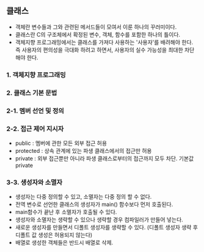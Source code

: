 ## 클래스
- 객체란 변수들과 그와 관련된 메서드들이 모여서 이룬 하나의 꾸러미이다.
- 클래스란 C의 구조체에서 확정된 변수, 객체, 함수를 포함한 하나의 틀이다.
- 객체지향 프로그래밍에서는 클래스를 가져다 사용하는 '사용자'를 배려해야 한다. 즉 사용자의 편의성을 극대화 하려고 하면서, 사용자의 실수 가능성을 최대한 차단해야 한다.

### 1. 객체지향 프로그래밍
### 2. 클래스 기본 문법
### 2-1. 멤버 선언 및 정의
### 2-2. 접근 제어 지시자
- public : 멤버에 관한 모든 외부 접근 허용
- protected : 상속 관계에 있는 파생 클래스에서의 접근만 허용
- private : 외부 접근뿐만 아니라 파생 클래스로부터의 접근까지 모두 차단. 기본값 private
### 3-3. 생성자와 소멸자
- 생성자는 다중 정의할 수 있고, 소멸자는 다중 정의 할 수 없다.
- 전역 변수로 선언한 클래스의 생성자가 main() 함수보다 먼저 호출된다.
- main함수가 끝난 후 소멸자가 호출될 수 있다.
- 생성자와 소멸자는 생략할 수 있으나 생략할 경우 컴파일러가 만들어 넣는다.
- 새로운 생성자를 만들면서 디폴트 생성자를 생략할 수 있다. (디폴트 생성자 생략 후 디폴트 값 생성은 허용되지 않는다)
- 배열로 생성한 객체들은 반드시 배열로 삭제.
